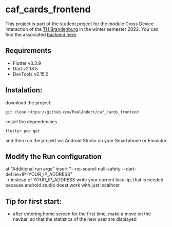 # caf_cards_frontend

This project is part of the student project for the module Cross Device Interaction of the [TH Brandenburg](https://www.th-brandenburg.de/startseite/) in the winter semester 2022. You can find the associated [backend here](https://github.com/kekolyt/caf_cards_backend).


## Requirements
- Flutter v3.3.9
- Dart v2.18.5
- DevTools v2.15.0


## Instalation:

download the project:
```console
git clone https://github.com/PaulAndert/caf_cards_frontend
```

install the dependencies
```console
flutter pub get
```

and then run the projekt via Android Studio on your Smartphone or Emulator

## Modify the Run configuration
at "Additional run args" insert "--no-sound-null-safety --dart-define=IP=YOUR_IP_ADDRESS"  
-> instead of YOUR_IP_ADDRESS write your current local ip, that is needed because android studio doest work with just localhost 

## Tip for first start:
- after entering home screen for the first time, make a move on the navbar, so that the statistics of the new user are displayed
